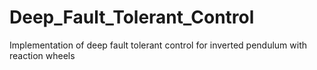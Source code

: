 # Deep_Fault_Tolerant_Control
Implementation of deep fault tolerant control for inverted pendulum with reaction wheels
